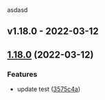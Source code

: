 asdasd

## v1.18.0 - 2022-03-12

## [1.18.0](https://github.com/jobverplanke/actions-test/compare/v1.17.0...v1.18.0) (2022-03-12)

### Features

- update test ([3575c4a](https://github.com/jobverplanke/actions-test/commit/3575c4a11dd286c891fc4a44b52fc0b48f8ecab5))

